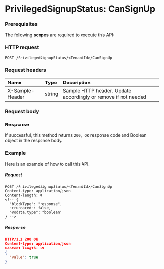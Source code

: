 # PrivilegedSignupStatus: CanSignUp


### Prerequisites
The following **scopes** are required to execute this API: 
### HTTP request
<!-- { "blockType": "ignored" } -->
```http
POST /PrivilegedSignupStatus/<TenantId>/CanSignUp

```
### Request headers
| Name       | Type | Description|
|:---------------|:--------|:----------|
| X-Sample-Header  | string  | Sample HTTP header. Update accordingly or remove if not needed|

### Request body

### Response
If successful, this method returns `200, OK` response code and Boolean object in the response body.

### Example
Here is an example of how to call this API.
##### Request
<!-- {
  "blockType": "request",
  "name": "privilegedsignupstatus_cansignup"
}-->
```http
POST /PrivilegedSignupStatus/<TenantId>/CanSignUp
Content-type: application/json
Content-length: 0
<!-- {
  "blockType": "response",
  "truncated": false,
  "@odata.type": "boolean"
} -->
```
##### Response
```json
HTTP/1.1 200 OK
Content-type: application/json
Content-length: 19
{
  "value": true
}
```

<!-- uuid: c289b837-b2d6-424d-9074-651278c30be8
2015-10-16 21:11:01 UTC -->
<!-- {
  "type": "#page.annotation",
  "description": "PrivilegedSignupStatus: CanSignUp",
  "keywords": "",
  "section": "documentation",
  "tocPath": ""
}-->
